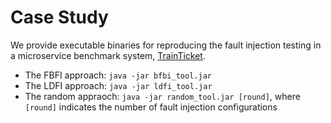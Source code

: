 # Case Study

We provide executable binaries for reproducing the fault injection testing in a microservice benchmark system,  [TrainTicket](https://github.com/FudanSELab/train-ticket).

* The FBFI approach: `java -jar bfbi_tool.jar`
* The LDFI approach: `java -jar ldfi_tool.jar`
* The random appraoch: `java -jar random_tool.jar [round]`, where `[round]` indicates the number of fault injection configurations